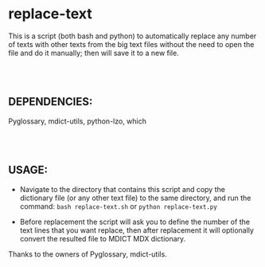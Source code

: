 # replace-text
This is a script (both bash and python) to automatically replace any number of texts with other texts from the big text files without the need to open the file and do it manually; then will save it to a new file.


<br />
<br />


## DEPENDENCIES:


Pyglossary, mdict-utils, python-lzo, which


<br />
<br />


## USAGE:


- Navigate to the directory that contains this script and copy the dictionary file (or any other text file) to the same directory, and  run the command: `bash replace-text.sh` or `python replace-text.py`  

- Before replacement the script will ask you to define the number of the text lines that you want replace, then after replacement it will optionally convert the resulted file to MDICT MDX dictionary.




Thanks to the owners of Pyglossary, mdict-utils.
